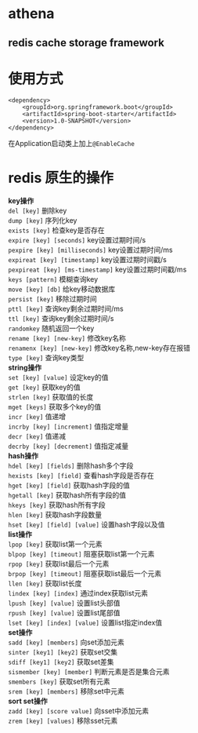 # athena
## redis cache storage framework

# 使用方式  
```
<dependency>
    <groupId>org.springframework.boot</groupId>
    <artifactId>spring-boot-starter</artifactId>
    <version>1.0-SNAPSHOT</version>
</dependency>
```
在Application启动类上加上`@EnableCache`


# redis 原生的操作  

**key操作**  
`del [key]`   删除key  
`dump [key]`   序列化key  
`exists [key]`  检查key是否存在  
`expire [key] [seconds]`  key设置过期时间/s  
`pexpire [key] [milliseconds]` key设置过期时间/ms  
`expireat [key] [timestamp]` key设置过期时间戳/s  
`pexpireat [key] [ms-timestamp]` key设置过期时间戳/ms  
`keys [pattern]` 模糊查询key  
`move [key] [db]` 给key移动数据库  
`persist [key]` 移除过期时间  
`pttl [key]` 查询key剩余过期时间/ms  
`ttl [key]` 查询key剩余过期时间/s  
`randomkey` 随机返回一个key  
`rename [key] [new-key]` 修改key名称  
`renamenx [key] [new-key]` 修改key名称,new-key存在报错  
`type [key]` 查询key类型  
**string操作**  
`set [key] [value]` 设定key的值  
`get [key]` 获取key的值  
`strlen [key]` 获取值的长度  
`mget [keys]` 获取多个key的值  
`incr [key]` 值递增  
`incrby [key] [increment]` 值指定增量  
`decr [key]` 值递减  
`decrby [key] [decrement]` 值指定减量  
**hash操作**  
`hdel [key] [fields]` 删除hash多个字段  
`hexists [key] [field]` 查看hash字段是否存在  
`hget [key] [field]` 获取hash字段的值  
`hgetall [key]` 获取hash所有字段的值  
`hkeys [key]` 获取hash所有字段  
`hlen [key]` 获取hash字段数量  
`hset [key] [field] [value]` 设置hash字段以及值  
**list操作**  
`lpop [key]` 获取list第一个元素  
`blpop [key] [timeout]` 阻塞获取list第一个元素  
`rpop [key]` 获取list最后一个元素  
`brpop [key] [timeout]` 阻塞获取list最后一个元素  
`llen [key]` 获取list长度  
`lindex [key] [index]` 通过index获取list元素  
`lpush [key] [value]` 设置list头部值  
`rpush [key] [value]` 设置list尾部值  
`lset [key] [index] [value]` 设置list指定index值  
**set操作**  
`sadd [key] [members]` 向set添加元素  
`sinter [key1] [key2]` 获取set交集  
`sdiff [key1] [key2]` 获取set差集  
`sismember [key] [member]` 判断元素是否是集合元素  
`smembers [key]` 获取set所有元素  
`srem [key] [members]` 移除set中元素  
**sort set操作**  
`zadd [key] [score value]` 向sset中添加元素  
`zrem [key] [values]` 移除sset元素  

